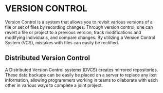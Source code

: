 # VERSION CONTROL

Version Control is a system that allows you to revisit various versions of a file or set of files by recording changes. Through version control, one can revert a file or project to a previous version, track modifications and modifying individuals, and compare changes. By utilizing a Version Control System (VCS), mistakes with files can easily be rectified.

## Distributed Version Control

A Distributed Version Control systems (DVCS) creates mirrored repositories. These data backups can be easily be placed on a server to replace any lost information, allowing programmers working in teams to ollaborate with each other in various ways to complete a joint project.
